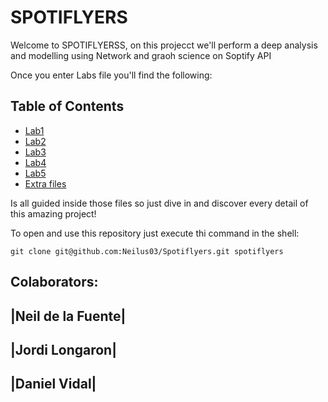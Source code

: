 # SPOTIFLYERS
Welcome to SPOTIFLYERSS, on this projecct we'll perform a deep analysis and modelling using Network and graoh science on Soptify API

Once you enter Labs file you'll find the following:
## Table of Contents

- [Lab1](https://github.com/Neilus03/Spotiflyers/tree/main/Labs/Lab1)
- [Lab2](https://github.com/Neilus03/Spotiflyers/tree/main/Labs/Lab2)
- [Lab3](https://github.com/Neilus03/Spotiflyers/tree/main/Labs/Lab3)
- [Lab4](https://github.com/Neilus03/Spotiflyers/tree/main/Labs/Lab4)
- [Lab5](https://github.com/Neilus03/Spotiflyers/tree/main/Labs/Lab5)
- [Extra files](https://github.com/Neilus03/Spotiflyers/tree/main/Labs/Extra%20files)


Is all guided inside those files so just dive in and discover every detail of this amazing project!

To open and use this repository just execute thi command in the shell:

```
git clone git@github.com:Neilus03/Spotiflyers.git spotiflyers
```

## Colaborators:

|Neil de la Fuente|
------------------
|Jordi Longaron|
------------------
|Daniel Vidal|
------------------

